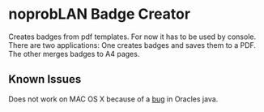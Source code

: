 # noprobLAN Badge Creator

Creates badges from pdf templates. For now it has to be used by console. There are two applications: One creates badges and saves them to a PDF. The other merges badges to A4 pages.

## Known Issues

Does not work on MAC OS X because of a [bug](http://bugs.java.com/bugdatabase/view_bug.do?bug_id=7133484) in Oracles java.
